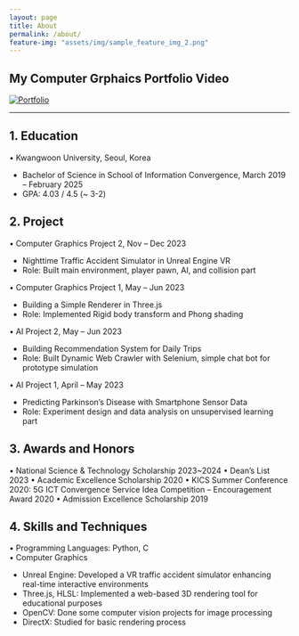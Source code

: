 ```yaml
---
layout: page
title: About
permalink: /about/
feature-img: "assets/img/sample_feature_img_2.png"
---
```


## My Computer Grphaics Portfolio Video

[![Portfolio](http://img.youtube.com/vi/BO6lLvBLjU4/sddefault.jpg)](https://youtu.be/BO6lLvBLjU4) 

---
## 1. Education
• Kwangwoon University, Seoul, Korea 	
- Bachelor of Science in School of Information Convergence, March 2019 – February 2025
- GPA: 4.03 / 4.5 (~ 3-2)


## 2. Project
• Computer Graphics Project 2, Nov – Dec 2023
-  Nighttime Traffic Accident Simulator in Unreal Engine VR
-  Role: Built main environment, player pawn, AI, and collision part

• Computer Graphics Project 1, May – Jun 2023
-  Building a Simple Renderer in Three.js
-  Role: Implemented Rigid body transform and Phong shading

• AI Project 2, May – Jun 2023
-  Building Recommendation System for Daily Trips
-  Role: Built Dynamic Web Crawler with Selenium, simple chat bot for prototype simulation

• AI Project 1, April – May 2023
-  Predicting Parkinson’s Disease with Smartphone Sensor Data
-  Role: Experiment design and data analysis on unsupervised learning part



## 3. Awards and Honors
• National Science & Technology Scholarship	2023~2024
• Dean’s List		2023
• Academic Excellence Scholarship	2020
• KICS Summer Conference 2020: 5G ICT Convergence Service Idea Competition – Encouragement Award	2020
• Admission Excellence Scholarship	2019

## 4. Skills and Techniques
• Programming Languages: Python, C	
• Computer Graphics
- Unreal Engine: Developed a VR traffic accident simulator enhancing real-time interactive environments
- Three.js, HLSL: Implemented a web-based 3D rendering tool for educational purposes
- OpenCV: Done some computer vision projects for image processing 
- DirectX: Studied for basic rendering process 
